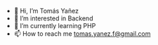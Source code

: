 - 👋 Hi, I’m Tomás Yañez
- 👀 I’m interested in Backend
- 🌱 I’m currently learning PHP
- 📫 How to reach me tomas.yanez.f@gmail.com

<!---
TSYF/TSYF is a ✨ special ✨ repository because its `README.md` (this file) appears on your GitHub profile.
You can click the Preview link to take a look at your changes.
--->
